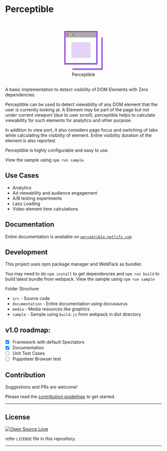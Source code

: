 # Perceptible

<div align="center">
	<br/>
	<br/>
	<img width="128" height="128" src="media/perceptible.svg" alt="Perceptible">
	<br/>
    Perceptible
	<br/>
	<br/>
</div>

A basic implementation to detect visibility of DOM Elements with Zero dependencies.

Perceptible can be used to detect viewability of any DOM element that the user is currently looking at. A Element may be part of the page but not under current viewport (due to user scroll), perceptible helps to calculate viewability for such elements for analytics and other purpose.

In addition to view port, it also considers page focus and switching of tabs while calculating the visibility of element. Entire visibility duration of the element is also reported.

Perceptible is highly configurable and easy to use.

View the sample using `npm run sample`

## Use Cases

-   Analytics
-   Ad viewability and audience engagement
-   A/B testing experiments
-   Lazy Loading
-   Video element time calculations

## Documentation

Entire documentation is available on [`perceptible.netlify.com`](https://perceptible.netlify.com/)

## Development

This project uses npm package manager and WebPack as bundler.

You may need to do `npm install` to get dependencies and `npm run build` to build latest bundle from webpack.
View the sample using `npm run sample`

Folder Structure:

-   `src` - Source code
-   `documentation` - Entire documentation using docusaurus
-   `media` - Media resources like graphics
-   `sample` - Sample using `build.js` from webpack in dist directory

## v1.0 roadmap:

-   [x] Framework with default Spectators
-   [x] Documentation
-   [ ] Unit Test Cases
-   [ ] Puppeteer Browser test

## Contribution

Suggestions and PRs are welcome!

Please read the [contribution guidelines](CONTRIBUTING.md) to get started.

---

## License

[![Open Source Love](https://badges.frapsoft.com/os/mit/mit.svg?v=102)](LICENSE)

refer `LICENSE` file in this repository.

---
